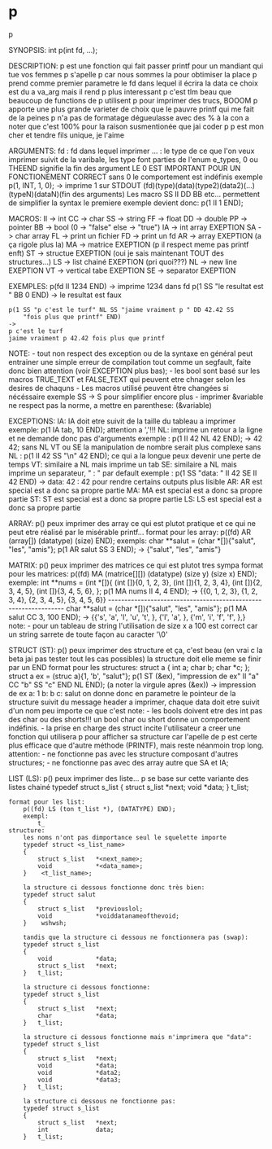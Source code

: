 # p
p

SYNOPSIS:
	int	p(int fd, ...);

DESCRIPTION:
	p est une fonction qui fait passer printf pour un mandiant qui tue vos femmes
	p s'apelle p car nous sommes la pour obtimiser la place
	p prend comme premier parametre le fd dans lequel il écrira la data
	ce choix est du a va_arg mais il rend p plus interessant
	p c'est tlm beau que beaucoup de functions de p utilisent p pour imprimer
	des trucs, BOOOM
	p apporte une plus grande varieter de choix que le pauvre printf qui me
	fait de la peines
	p n'a pas de formatage dégueulasse avec des % à la con
	a noter que c'est 100% pour la raison susmentionée que jai coder p
	p est mon cher et tendre fils unique, je l'aime

ARGUMENTS:
	fd :	fd dans lequel imprimer
	... :	le type de ce que l'on veux imprimer suivit de la varibale,
			les type font parties de l'enum e_types,
			0 ou THEEND signifie la fin des argument
			LE 0 EST IMPORTANT POUR UN FONCTIONEMENT CORRECT
			sans 0 le comportement est indéfinis
	exemple p(1, INT, 1, 0); -> imprime 1 sur STDOUT
	(fd)(type)(data)(type2)(data2)(...)(typeN)(dataN)(fin des arguments)
	Les macro SS II DD BB etc... permettent de simplifier la syntax
	le premiere exemple devient donc:
		p(1 II 1 END);

MACROS:
	II -> int
	CC -> char
	SS -> string
	FF -> float
	DD -> double
	PP -> pointer
	BB -> bool			(0 -> "false" else -> "true")
	IA -> int array		EXEPTION
	SA -> char array
	FL -> print un fichier
	FD -> print un fd
	AR -> array			EXEPTION (a ça rigole plus la)
	MA -> matrice		EXEPTION (p il respect meme pas printf enft)
	ST -> structue		EXEPTION (oui je sais maintenant TOUT des structures...)
	LS -> list chainé	EXEPTION (pri quoi???)
	NL -> new line		EXEPTION
	VT -> vertical tabe	EXEPTION
	SE -> separator		EXEPTION


EXEMPLES:
	p(fd II 1234 END) -> imprime 1234 dans fd
	p(1 SS "le resultat est " BB 0 END)
	-> 
	le resultat est faux
	
	p(1 SS "p c'est le turf" NL SS "jaime vraiment p " DD 42.42 SS
		"fois plus que printf" END)
	->
	p c'est le turf
	jaime vraiment p 42.42 fois plus que printf

NOTE:
	-	tout non respect des exception ou de la syntaxe en général peut entrainer
		une simple erreur de compilation tout comme un segfault,
		faite donc bien attention (voir EXCEPTION plus bas);
	-	les bool sont basé sur les macros TRUE_TEXT et FALSE_TEXT
		qui peuvent etre chnager selon les desires de chaquns
	-	Les macros utilisé peuvent être changées si nécéssaire
		exemple SS -> S pour simplifier encore plus
	-	imprimer &variable ne respect pas la norme,
		a mettre en parenthese: (&variable)

EXCEPTIONS:
	IA:
		IA doit etre suivit de la taille du tableau a imprimer
		exemple: p(1 IA tab, 10 END); attention a ','!!!
	NL:
		imprime un retour a la ligne et ne demande donc pas d'arguments
		exemple		:	p(1 II 42 NL 42 END);
						->
						42
						42;
		sans NL VT ou SE la manipulation de nombre serait plus complexe
		sans NL		:	p(1 II 42 SS "\n" 42 END);
		ce qui a la longue peux devenir une perte de temps
	VT:
		similaire a NL mais imprime un tab
	SE:
		similaire a NL mais imprime un separateur, " : " par default
		exemple		:	p(1 SS "data: " II 42 SE II 42 END)
						->
						data: 42 : 42
		pour rendre certains outputs plus lisible
	AR: 
		AR est special est a donc sa propre partie
	MA: 
		MA est special est a donc sa propre partie
	ST:
		ST est special est a donc sa propre partie
	LS: 
		LS est special est a donc sa propre partie

ARRAY:
	p() peux imprimer des array ce qui est plutot pratique et ce qui ne
	peut etre réalisé par le misérable printf...
	format pour les array:
		p((fd) AR (array[]) (datatype) (size) END);
		exempls:
			char **salut = (char *[]){"salut", "les", "amis"};
			p(1 AR salut SS 3 END);
			->
			{"salut", "les", "amis"}

MATRIX:
	p() peux imprimer des matrices ce qui est plutot tres sympa
	format pour les matrices:
		p((fd) MA (matrice[][]) (datatype) (size y) (size x) END);
		exemple:
			int **nums = (int *[]){
					(int []){0, 1, 2, 3},
					(int []){1, 2, 3, 4},
					(int []){2, 3, 4, 5},
					(int []){3, 4, 5, 6},
				};
			p(1 MA nums II 4, 4 END);
			->
			{{0, 1, 2, 3},
			{1, 2, 3, 4},
			{2, 3, 4, 5},
			{3, 4, 5, 6}}
			----------------------------------------------------------------
			char **salut = (char *[]){"salut", "les", "amis"};
			p(1 MA salut CC 3, 100 END);
			->
			{{'s', 'a', 'l', 'u', 't', },
			{'l', 'a', },
			{'m', 'i', 'f', 'f', },}
			note: 
				- pour un tableau de string l'utilisation de size x a 100
				est correct car un string sarrete de toute façon au caracter '\0'

STRUCT (ST):
	p() peux imprimer des structure et ça, c'est beau
	(en vrai c la beta jai pas tester tout les cas possibles)
	la structure doit elle meme se finir par un END
	format pour les structures:
		struct a
		{
			int a;
			char b;
			char *c;
		};
		struct a ex = (struc a){1, 'b', "salut"};
		p(1 ST (&ex), "impression de ex" II "a" CC "b" SS "c" END NL END);
		(a noter la virgule apres (&ex))
		->
		impression de ex
		a:	1
		b:	b
		c:	salut
	on donne donc en parametre le pointeur de la structure
	suivit du message header a imprimer,
	chaque data doit etre suivit d'un nom peu importe ce que c'est
	note:		- les bools doivent etre des int pas des char ou des shorts!!!
				un bool char ou short donne un comportement indéfinis.
				- la prise en charge des struct incite l'utilisateur a creer une fonction
				qui utilisera p pour afficher sa structure car l'apelle de p est certe plus
				efficace que d'autre méthode (PRINTF),  mais reste néanmoin trop long.
	attention:	- ne fonctionne pas avec les structure composant d'autres structures;
				- ne fonctionne pas avec des array autre que SA et IA;

LIST (LS):
	p() peux imprimer des liste...
	p se base sur cette variante des listes chainé
	typedef struct s_list
	{
		struct s_list	*next;
		void			*data;
	}	t_list;
	
	format pour les list:
		p((fd) LS (ton t_list *), (DATATYPE) END);
		exempl:
			t_
	structure:
		les noms n'ont pas dimportance seul le squelette importe
		typedef struct <s_list_name>
		{
			struct s_list	*<next_name>;
			void			*<data_name>;
		}	 <t_list_name>;
		
		la structure ci dessous fonctionne donc très bien:
		typedef struct salut
		{
			struct s_list	*previouslol;
			void			*voiddatanameofthevoid;
		}	 wshwsh;

		tandis que la structure ci dessous ne fonctionnera pas (swap):
		typedef struct s_list
		{
			void			*data;
			struct s_list	*next;
		}	t_list;

		la structure ci dessous fonctionne:
		typedef struct s_list
		{
			struct s_list	*next;
			char			*data;
		}	t_list;
		
		la structure ci dessous fonctionne mais n'imprimera que "data":
		typedef struct s_list
		{
			struct s_list	*next;
			void			*data;
			void			*data2;
			void			*data3;
		}	t_list;

		la structure ci dessous ne fonctionne pas:
		typedef struct s_list
		{
			struct s_list	*next;
			int				data;
		}	t_list;
